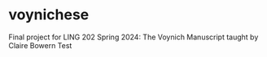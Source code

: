# voynichese
Final project for LING 202 Spring 2024: The Voynich Manuscript taught by Claire Bowern
Test